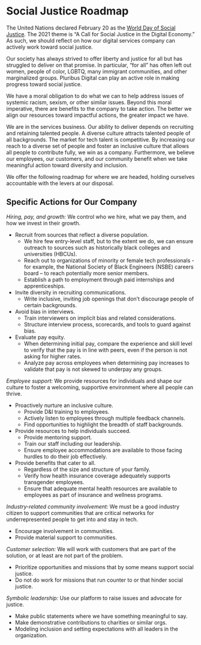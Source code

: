 # Social Justice Roadmap
The United Nations declared February 20 as the [World Day of Social Justice](https://www.un.org/en/observances/social-justice-day). The 2021 theme is “A Call for Social Justice in the Digital Economy.” As such, we should reflect on how our digital services company can actively work toward social justice.

Our society has always strived to offer liberty and justice for all but has struggled to deliver on that promise. In particular, “for all” has often left out women, people of color, LGBTQ, many immigrant communities, and other marginalized groups. Pluribus Digital can play an active role in making progress toward social justice. 

We have a moral obligation to do what we can to help address issues of systemic racism, sexism, or other similar issues. Beyond this moral imperative, there are benefits to the company to take action. The better we align our resources toward impactful actions, the greater impact we have. 

We are in the services business. Our ability to deliver depends on recruiting and retaining talented people. A diverse culture attracts talented people of all backgrounds. The market for tech talent is competitive. By increasing our reach to a diverse set of people and foster an inclusive culture that allows all people to contribute fully, we win as a company. Furthermore, we believe our employees, our customers, and our community benefit when we take meaningful action toward diversity and inclusion. 

We offer the following roadmap for where we are headed, holding ourselves accountable with the levers at our disposal. 

## Specific Actions for Our Company
_Hiring, pay, and growth:_ We control who we hire, what we pay them, and how we invest in their growth. 

*	Recruit from sources that reflect a diverse population.
    * We hire few entry-level staff, but to the extent we do, we can ensure outreach to sources such as historically black colleges and universities (HBCUs).
    * Reach out to organizations of minority or female tech professionals - for example, the National Society of Black Engineers (NSBE) careers board – to reach potentially more senior members.
    * Establish a path to employment through paid internships and apprenticeships.
*	Invite diversity in recruiting communications.
    * Write inclusive, inviting job openings that don’t discourage people of certain backgrounds.
*	Avoid bias in interviews.
    * Train interviewers on implicit bias and related considerations.
    * Structure interview process, scorecards, and tools to guard against bias.
*	Evaluate pay equity. 
    * When determining initial pay, compare the experience and skill level to verify that the pay is in line with peers, even if the person is not asking for higher rates.
    * Analyze pay across employees when determining pay increases to validate that pay is not skewed to underpay any groups.

_Employee support:_ We provide resources for individuals and shape our culture to foster a welcoming, supportive environment where all people can thrive.
*	Proactively nurture an inclusive culture.
    * Provide D&I training to employees.
    * Actively listen to employees through multiple feedback channels.
    * Find opportunities to highlight the breadth of staff backgrounds.
*	Provide resources to help individuals succeed.
    * Provide mentoring support.
    * Train our staff including our leadership.
    * Ensure employee accommodations are available to those facing hurdles to do their job effectively.
*	Provide benefits that cater to all.    
    * Regardless of the size and structure of your family.
    * Verify how health insurance coverage adequately supports transgender employees.
    * Ensure that adequate mental health resources are available to employees as part of insurance and wellness programs.

_Industry-related community involvement:_ We must be a good industry citizen to support communities that are critical networks for underrepresented people to get into and stay in tech. 
*	Encourage involvement in communities.
*	Provide material support to communities.

_Customer selection:_ We will work with customers that are part of the solution, or at least are not part of the problem.
*	Prioritize opportunities and missions that by some means support social justice.
*	Do not do work for missions that run counter to or that hinder social justice.

_Symbolic leadership:_ Use our platform to raise issues and advocate for justice.
*	Make public statements where we have something meaningful to say.
*	Make demonstrative contributions to charities or similar orgs.
*	Modeling inclusion and setting expectations with all leaders in the organization. 

